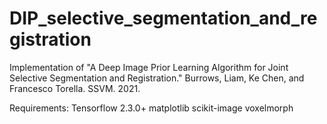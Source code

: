 # DIP_selective_segmentation_and_registration

Implementation of "A Deep Image Prior Learning Algorithm for Joint Selective Segmentation and Registration." Burrows, Liam, Ke Chen, and Francesco Torella. SSVM. 2021.

Requirements:
Tensorflow 2.3.0+
matplotlib
scikit-image
voxelmorph

